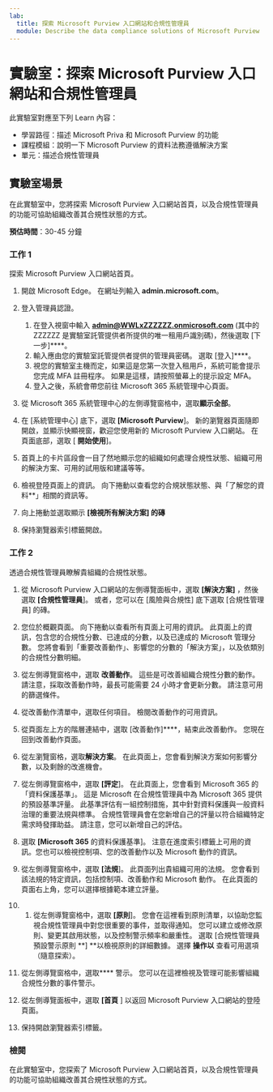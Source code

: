 ```yaml
---
lab:
  title: 探索 Microsoft Purview 入口網站和合規性管理員
  module: Describe the data compliance solutions of Microsoft Purview
---
```


# 實驗室：探索 Microsoft Purview 入口網站和合規性管理員

此實驗室對應至下列 Learn 內容：

- 學習路徑：描述 Microsoft Priva 和 Microsoft Purview 的功能
- 課程模組：說明一下 Microsoft Purview 的資料法務遵循解決方案
- 單元：描述合規性管理員

## 實驗室場景

在此實驗室中，您將探索 Microsoft Purview 入口網站首頁，以及合規性管理員的功能可協助組織改善其合規性狀態的方式。

**預估時間**：30-45 分鐘

### 工作 1

探索 Microsoft Purview 入口網站首頁。

1. 開啟 Microsoft Edge。 在網址列輸入 **admin.microsoft.com**。
1. 登入管理員認證。
    1. 在登入視窗中輸入 **admin@WWLxZZZZZZ.onmicrosoft.com** (其中的 ZZZZZZ 是實驗室託管提供者所提供的唯一租用戶識別碼)，然後選取 [下一步]****。
    1. 輸入應由您的實驗室託管提供者提供的管理員密碼。 選取 [登入]****。
    1. 視您的實驗室主機而定，如果這是您第一次登入租用戶，系統可能會提示您完成 MFA 註冊程序。 如果是這樣，請按照螢幕上的提示設定 MFA。
    1. 登入之後，系統會帶您前往 Microsoft 365 系統管理中心頁面。

1. 從 Microsoft 365 系統管理中心的左側導覽窗格中，選取**顯示全部**。

1. 在 [系統管理中心] 底下，選取 **[Microsoft Purview**]。  新的瀏覽器頁面隨即開啟，並顯示快顯視窗，歡迎您使用新的 Microsoft Purview 入口網站。 在頁面底部，選取 [ **開始使用**]。

1. 首頁上的卡片區段會一目了然地顯示您的組織如何處理合規性狀態、組織可用的解決方案、可用的試用版和建議等等。

1. 檢視登陸頁面上的資訊。  向下捲動以查看您的合規狀態狀態、與「了解您的資料**」相關的資訊等。

1. 向上捲動並選取顯示 **[檢視所有解決方案] 的磚**

1. 保持瀏覽器索引標籤開啟。

### 工作 2

透過合規性管理員瞭解貴組織的合規性狀態。

1. 從 Microsoft Purview 入口網站的左側導覽面板中，選取 **[解決方案]** ，然後選取 **[合規性管理員**]。  或者，您可以在 [風險與合規性] 底下選取 [合規性管理員] 的磚。

1. 您位於概觀頁面。 向下捲動以查看所有頁面上可用的資訊。  此頁面上的資訊，包含您的合規性分數、已達成的分數，以及已達成的 Microsoft 管理分數。   您將會看到「重要改善動作」、影響您的分數的「解決方案」，以及依類別的合規性分數明細。

1. 從左側導覽窗格中，選取 **改善動作**。  這些是可改善組織合規性分數的動作。 請注意，採取改善動作時，最長可能需要 24 小時才會更新分數。  請注意可用的篩選條件。

1. 從改善動作清單中，選取任何項目。  檢閱改善動作的可用資訊。

1. 從頁面左上方的階層連結中，選取 [改善動作]****，結束此改善動作。  您現在回到改善動作頁面。

1. 從左瀏覽窗格，選取**解決方案**。 在此頁面上，您會看到解決方案如何影響分數，以及剩餘的改進機會。

1. 從左側導覽窗格中，選取 **[評定**]。 在此頁面上，您會看到 Microsoft 365 的「資料保護基準」。  這是 Microsoft 在合規性管理員中為 Microsoft 365 提供的預設基準評量。  此基準評估有一組控制措施，其中針對資料保護與一般資料治理的重要法規與標準。 合規性管理員會在您新增自己的評量以符合組織特定需求時發揮助益。  請注意，您可以新增自己的評估。

1. 選取 **[Microsoft 365** 的資料保護基準]。  注意在進度索引標籤上可用的資訊。您也可以檢視控制項、您的改善動作以及 Microsoft 動作的資訊。  

1. 從左側導覽窗格中，選取 **[法規**]。  此頁面列出貴組織可用的法規。 您會看到該法規的特定資訊，包括控制項、改善動作和 Microsoft 動作。 在此頁面的頁面右上角，您可以選擇根據範本建立評量。

1. 1. 從左側導覽窗格中，選取 **[原則**]。 您會在這裡看到原則清單，以協助您監視合規性管理員中對您很重要的事件，並取得通知。 您可以建立或修改原則、變更其啟用狀態，以及控制警示頻率和嚴重性。 選取 [合規性管理員預設警示原則 **] **以檢視原則的詳細數據。  選擇 **操作以** 查看可用選項（隨意探索）。

1. 從左側導覽窗格中，選取**** 警示。   您可以在這裡檢視及管理可能影響組織合規性分數的事件警示。

1. 從左側導覽面板中，選取 **[首頁** ] 以返回 Microsoft Purview 入口網站的登陸頁面。

1. 保持開啟瀏覽器索引標籤。

### 檢閱

在此實驗室中，您探索了 Microsoft Purview 入口網站首頁，以及合規性管理員的功能可協助組織改善其合規性狀態的方式。
